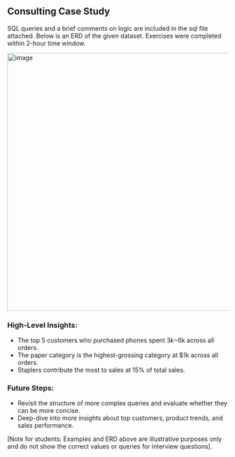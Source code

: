 ## Consulting Case Study
SQL queries and a brief comments on logic are included in the sql file attached. Below is an ERD of the given dataset. Exercises were completed within 2-hour time window.

<img width="590" alt="image" src="https://github.com/christinejiang11/case_study_samples/assets/56368090/529d7589-d332-4049-97d6-2b77c08559a1">

### High-Level Insights:
- The top 5 customers who purchased phones spent $3k-$6k across all orders.
- The paper category is the highest-grossing category at $1k across all orders.
- Staplers contribute the most to sales at 15% of total sales.

### Future Steps:
- Revisit the structure of more complex queries and evaluate whether they can be more concise.
- Deep-dive into more insights about top customers, product trends, and sales performance.

[Note for students: Examples and ERD above are illustrative purposes only and do not show the correct values or queries for interview questions].
